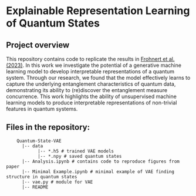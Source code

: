 # Explainable Representation Learning of Quantum States


## Project overview
This repository contains code to replicate the results in [Frohnert et al. (2023)](https://arxiv.org/abs/2306.05694).
In this work we investigate the potential of a generative machine learning model to develop interpretable representations of a quantum system. 
Through our research, we found that the model effectively learns to capture the underlying entanglement characteristics of quantum data, demonstrating its ability to (re)discover the entanglement measure concurrence.
This work highlights the ability of unsupervised machine learning models to produce interpretable representations of non-trivial features in quantum systems.



## Files in the repository:
        Quantum-State-VAE
          |-- data
                |-- *.h5 # trained VAE models 
                |-- *.npy # saved quantum states  
          |-- Analysis.ipynb # contains code to reproduce figures from paper
          |-- Minimal Example.ipynb # minimal example of VAE finding structure in quantum states
          |-- vae.py # module for VAE   
          |-- README
 
